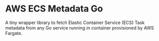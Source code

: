 # AWS ECS Metadata Go

A tiny wrapper library to fetch Elastic Container Service (ECS) Task metadata from any Go service running in container provisioned by AWS Fargate.
